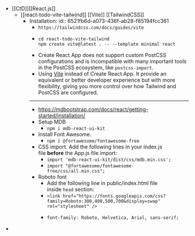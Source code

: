 - [[CtD]][[React.js]]
	- [[react-todo-vite-tailwind]] [[Vite]] [[TailwindCSS]]
		- Installation:
		  id:: 6521fb6d-a073-436f-ab28-f85194fcc361
			- `https://tailwindcss.com/docs/guides/vite`
			- ```
			  cd react-todo-vite-tailwind
			  npm create vite@latest . -- --template minimal react
			  ```
			- Create React App does not support custom PostCSS configurations and is incompatible with many important tools in the PostCSS ecosystem, like ``postcss-import``.
			- Using [Vite](https://tailwindcss.com/docs/guides/vite) instead of Create React App. It provide an equivalent or better developer experience but with more flexibility, giving you more control over how Tailwind and PostCSS are configured.
			- ---
			- https://mdbootstrap.com/docs/react/getting-started/installation/
			- Setup MDB
				- `npm i mdb-react-ui-kit`
			- Install Font Awesome.
				- `npm i @fortawesome/fontawesome-free`
			- CSS import. Add the following lines in your index.js file **before** the App.js file import:
				- `import 'mdb-react-ui-kit/dist/css/mdb.min.css';`
				- `import "@fortawesome/fontawesome-free/css/all.min.css";`
			- Roboto font
				- Add the following line in public/index.html file inside `head` section:
				- `<link href="https://fonts.googleapis.com/css?family=Roboto:300,400,500,700&display=swap" rel="stylesheet" />`
				- ````
				  font-family: Roboto, Helvetica, Arial, sans-serif;
				  ````
-